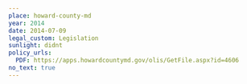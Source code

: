 ```yaml
---
place: howard-county-md
year: 2014
date: 2014-07-09
legal_custom: Legislation
sunlight: didnt
policy_urls:
  PDF: https://apps.howardcountymd.gov/olis/GetFile.aspx?id=4606
no_text: true
---
```

